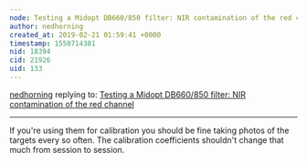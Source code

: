 ```yaml
---
node: Testing a Midopt DB660/850 filter: NIR contamination of the red channel
author: nedhorning
created_at: 2019-02-21 01:59:41 +0000
timestamp: 1550714381
nid: 18394
cid: 21926
uid: 133
---
```




[nedhorning](../profile/nedhorning) replying to: [Testing a Midopt DB660/850 filter: NIR contamination of the red channel](../notes/Corymbia/02-19-2019/testing-a-midopt-db660-850-filter-nir-contamination-of-the-red-channel)

----
 If you're using them for calibration you should be fine taking photos of the targets every so often. The calibration coefficients shouldn't change that much from session to session.